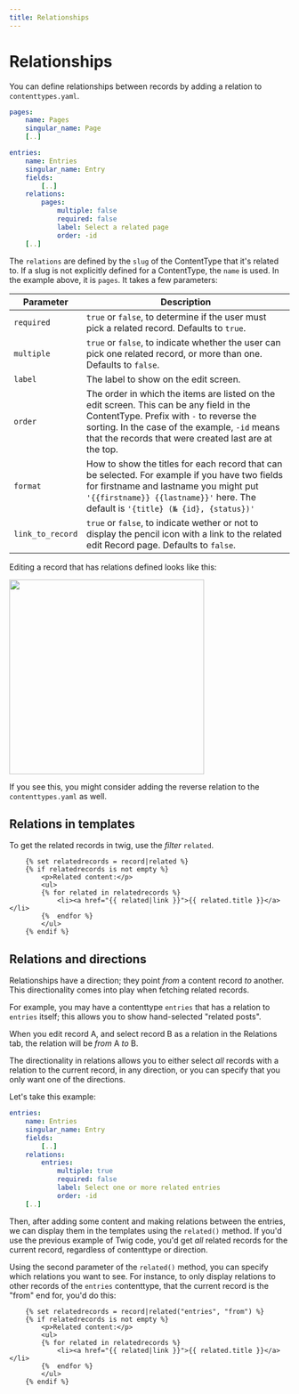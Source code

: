 ```yaml
---
title: Relationships
---
```

Relationships
=============

You can define relationships between records by adding a relation to
`contenttypes.yaml`.

```yaml
pages:
    name: Pages
    singular_name: Page
    [..]

entries:
    name: Entries
    singular_name: Entry
    fields:
        [..]
    relations:
        pages:
            multiple: false
            required: false
            label: Select a related page
            order: -id
    [..]
```

The `relations` are defined by the `slug` of the ContentType that it's related to. If a slug is not explicitly defined for a ContentType, the `name` is used. In the example above, it is `pages`. It takes a few parameters:

| Parameter        | Description                                                                                                                                                                                                                                                                                                                                                                                        |
|------------------|----------------------------------------------------------------------------------------------------------------------------------------------------------------------------------------------------------------------------------------------------------------------------------------------------------------------------------------------------------------------------------------------------|
| `required`       | `true` or `false`, to determine if the user must pick a related record. Defaults to `true`.                                                                                                                                                                                                                                                                                                        |
| `multiple`       | `true` or `false`, to indicate whether the user can pick one related record, or more than one.  Defaults to `false`.                                                                                                                                                                                                                                                                               |
| `label`          | The label to show on the edit screen.                                                                                                                                                                                                                                                                                                                                                              |
| `order`          | The order in which the items are listed on the edit screen. This can be any field in the ContentType. Prefix with `-` to reverse the sorting. In the case of the example, `-id` means that the records that were created last are at the top.                                                                                                                                                      
| `format`         | How to show the titles for each record that can be selected. For example if you have two fields for firstname and lastname you might put `'{{firstname}} {{lastname}}'` here. The default is `'{title} (№ {id}, {status})'`                                                                                                                                                                        |
| `link_to_record` | `true` or `false`, to indicate wether or not to display the pencil icon with a link to the related edit Record page. Defaults to `false`. |

Editing a record that has relations defined looks like this:

<a href="https://user-images.githubusercontent.com/7093518/91450856-0d4e1b00-e87d-11ea-847e-13a075ddf164.png" class="popup"><img src="https://user-images.githubusercontent.com/7093518/91450856-0d4e1b00-e87d-11ea-847e-13a075ddf164.png" width="350"></a>

If you see this, you might consider adding the reverse relation to the
`contenttypes.yaml` as well.

Relations in templates
----------------------
To get the related records in twig, use the _filter_ `related`.

```
    {% set relatedrecords = record|related %}
    {% if relatedrecords is not empty %}
        <p>Related content:</p>
        <ul>
        {% for related in relatedrecords %}
            <li><a href="{{ related|link }}">{{ related.title }}</a></li>
        {%  endfor %}
        </ul>
    {% endif %}
```

Relations and directions
------------------------
Relationships have a direction; they point _from_ a content record _to_ another.
This directionality comes into play when fetching related records.

For example, you may have a contenttype `entries` that has a relation to
`entries` itself; this allows you to show hand-selected "related posts".

When you edit record A, and select record B as a relation in the Relations tab,
the relation will be _from_ A _to_ B.

The directionality in relations allows you to either select _all_ records with a
relation to the current record, in any direction, or you can specify that you
only want one of the directions.

Let's take this example:

```yaml
entries:
    name: Entries
    singular_name: Entry
    fields:
        [..]
    relations:
        entries:
            multiple: true
            required: false
            label: Select one or more related entries
            order: -id
    [..]
```

Then, after adding some content and making relations between the entries, we can
display them in the templates using the `related()` method. If you'd use the
previous example of Twig code, you'd get _all_ related records for the current
record, regardless of contenttype or direction.

Using the second parameter of the `related()` method, you can specify which
relations you want to see. For instance, to only display relations to other
records of the `entries` contenttype, that the current record is the "from" end
for, you'd do this:

```twig
    {% set relatedrecords = record|related("entries", "from") %}
    {% if relatedrecords is not empty %}
        <p>Related content:</p>
        <ul>
        {% for related in relatedrecords %}
            <li><a href="{{ related|link }}">{{ related.title }}</a></li>
        {%  endfor %}
        </ul>
    {% endif %}
```

